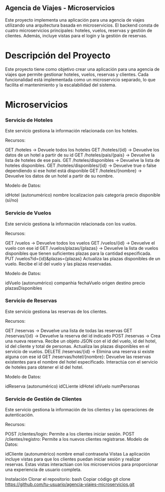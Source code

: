 ## Agencia de Viajes - Microservicios
Este proyecto implementa una aplicación para una agencia de viajes utilizando una arquitectura basada en microservicios. El backend consta de cuatro microservicios principales: hoteles, vuelos, reservas y gestión de clientes. Además, incluye vistas para el login y la gestión de reservas.

# Descripción del Proyecto
Este proyecto tiene como objetivo crear una aplicación para una agencia de viajes que permite gestionar hoteles, vuelos, reservas y clientes. Cada funcionalidad está implementada como un microservicio separado, lo que facilita el mantenimiento y la escalabilidad del sistema.

# Microservicios
### Servicio de Hoteles
Este servicio gestiona la información relacionada con los hoteles.

Recursos:

GET /hoteles -> Devuele todos los hoteles
GET /hoteles/{id} -> Devuelve los datos de un hotel a partir de su id
GET /hoteles/pais/{pais} -> Devuelve la lista de hoteles de ese pais.
GET /hoteles/disponibles -> Devuelve la lista de hoteles disponibles.
GET /hoteles/disponibles/{id} -> Devuelve true o false dependiendo si ese hotel está disponible
GET /hoteles/{nombre} -> Devuelve los datos de un hotel a partir de su nombre.

Modelo de Datos:

idHotel (autonumérico)
nombre
localizacion
pais
categoria
precio
disponible (sí/no)


### Servicio de Vuelos
Este servicio gestiona la información relacionada con los vuelos.

Recursos:

GET /vuelos -> Devuelve todos los vuelos
GET /vuelos/{id} -> Devuelve el vuelo con ese id
GET /vuelos/plazas/{plazas} -> Devuelve la lista de vuelos disponibles que tienen suficientes plazas para la cantidad especificada.
PUT /vuelos?id={id}&plazas={plazas}  Actualiza las plazas disponibles de un vuelo. Recibe el id del vuelo y las plazas reservadas.

Modelo de Datos:

idVuelo (autonumérico)
companhia
fechaVuelo
origen
destino
precio
plazasDisponibles


### Servicio de Reservas
Este servicio gestiona las reservas de los clientes.

Recursos:

GET /reservas -> Devuelve una lista de todas las reservas
GET /reservas/{id} -> Devuelve la reserva del id indicado
POST /reservas -> Crea una nueva reserva. Recibe un objeto JSON con el id del vuelo, id del hotel, id del cliente y total de personas. Actualiza las plazas disponibles en el servicio de vuelos.
DELETE /reservas/{id} -> Elimina una reserva si existe alguna con ese id
GET /reservas/hotel/{nombre}: Devuelve las reservas existentes para el nombre del hotel especificado. Interactúa con el servicio de hoteles para obtener el id del hotel.

Modelo de Datos:

idReserva (autonumérico)
idCLiente
idHotel
idVuelo
numPersonas

### Servicio de Gestión de Clientes
Este servicio gestiona la información de los clientes y las operaciones de autenticación.

Recursos:

POST /clientes/login: Permite a los clientes iniciar sesión.
POST /clientes/registro: Permite a los nuevos clientes registrarse.
Modelo de Datos:

idCliente (autonumérico)
nombre
email
contraseña
Vistas
La aplicación incluye vistas para que los clientes puedan iniciar sesión y realizar reservas. Estas vistas interactúan con los microservicios para proporcionar una experiencia de usuario completa.

Instalación
Clonar el repositorio:
bash
Copiar código
git clone https://github.com/tu-usuario/agencia-viajes-microservicios.git
